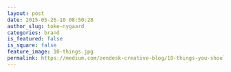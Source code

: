```yaml
---
layout: post
date: 2015-05-26-10 08:50:28
author_slug: toke-nygaard
categories: brand
is_featured: false
is_square: false
feature_image: 10-things.jpg
permalink: https://medium.com/zendesk-creative-blog/10-things-you-should-know-about-knowing-10-things-922830cf4b80
---
```


